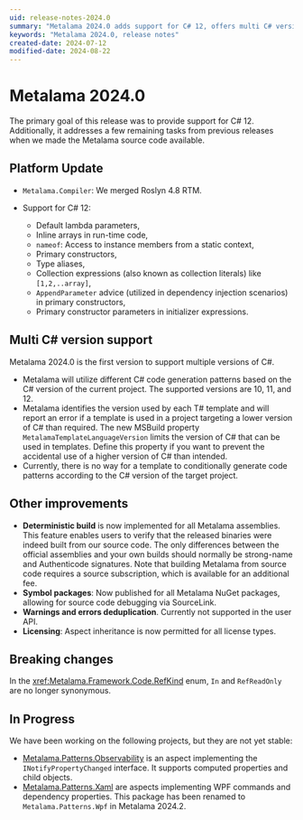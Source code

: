 ```yaml
---
uid: release-notes-2024.0
summary: "Metalama 2024.0 adds support for C# 12, offers multi C# version support, and introduces deterministic build for all Metalama assemblies. Other improvements include published symbol packages, warnings and errors deduplication, and updated licensing."
keywords: "Metalama 2024.0, release notes"
created-date: 2024-07-12
modified-date: 2024-08-22
---
```


# Metalama 2024.0

The primary goal of this release was to provide support for C# 12. Additionally, it addresses a few remaining tasks from previous releases when we made the Metalama source code available.

## Platform Update

* `Metalama.Compiler`: We merged Roslyn 4.8 RTM.
* Support for C# 12:

   * Default lambda parameters,
   * Inline arrays in run-time code,
   * `nameof`: Access to instance members from a static context,
   * Primary constructors,
   * Type aliases,
   * Collection expressions (also known as collection literals) like `[1,2,..array]`,
   * `AppendParameter` advice (utilized in dependency injection scenarios) in primary constructors,
   * Primary constructor parameters in initializer expressions.

## Multi C# version support

Metalama 2024.0 is the first version to support multiple versions of C#.

* Metalama will utilize different C# code generation patterns based on the C# version of the current project. The supported versions are 10, 11, and 12.
* Metalama identifies the version used by each T# template and will report an error if a template is used in a project targeting a lower version of C# than required. The new MSBuild property `MetalamaTemplateLanguageVersion` limits the version of C# that can be used in templates. Define this property if you want to prevent the accidental use of a higher version of C# than intended.
* Currently, there is no way for a template to conditionally generate code patterns according to the C# version of the target project.

## Other improvements

* **Deterministic build** is now implemented for all Metalama assemblies. This feature enables users to verify that the released binaries were indeed built from our source code. The only differences between the official assemblies and your own builds should normally be strong-name and Authenticode signatures. Note that building Metalama from source code requires a source subscription, which is available for an additional fee.
* **Symbol packages**: Now published for all Metalama NuGet packages, allowing for source code debugging via SourceLink.
* **Warnings and errors deduplication**. Currently not supported in the user API.
* **Licensing**: Aspect inheritance is now permitted for all license types.

## Breaking changes

In the <xref:Metalama.Framework.Code.RefKind> enum, `In` and `RefReadOnly` are no longer synonymous.

## In Progress

We have been working on the following projects, but they are not yet stable:

* [Metalama.Patterns.Observability](https://github.com/postsharp/Metalama.Patterns/tree/release/2024.0/src/Metalama.Patterns.Observability) is an aspect implementing the `INotifyPropertyChanged` interface. It supports computed properties and child objects.
* [Metalama.Patterns.Xaml](https://github.com/postsharp/Metalama.Patterns/tree/release/2024.0/src/Metalama.Patterns.Xaml) are aspects implementing WPF commands and dependency properties. This package has been renamed to `Metalama.Patterns.Wpf` in Metalama 2024.2.



